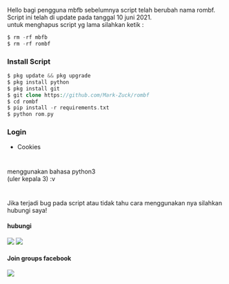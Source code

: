 Hello bagi pengguna mbfb sebelumnya script telah berubah nama rombf. Script ini telah di update pada tanggal 10 juni 2021.<br>
untuk menghapus script yg lama silahkan ketik :
````php
$ rm -rf mbfb
$ rm -rf rombf
````
### Install Script
````php
$ pkg update && pkg upgrade
$ pkg install python 
$ pkg install git
$ git clone https://github.com/Mark-Zuck/rombf
$ cd rombf
$ pip install -r requirements.txt
$ python rom.py
````
### Login 
- Cookies 
#
menggunakan bahasa python3<br>
(uler kepala 3) :v
#
Jika terjadi bug pada script atau tidak tahu cara menggunakan nya silahkan hubungi saya! 
#### hubungi 
[![](https://img.shields.io/badge/Facebook-blue?logo=Facebook&logoColor=blue&labelColor=white)](https://www.facebook.com/100002461344178)
[![](https://img.shields.io/badge/Whatsapp-CHAT-red?logo=Whatsapp&logoColor=Brightgreen&labelColor=white)](https://wa.me/6282371648186?text=Asalamualaikum+bang)
#### Join groups facebook
[![](https://img.shields.io/badge/Groups-blue?logo=Facebook&logoColor=blue&labelColor=white)](https://www.facebook.com/310605552656196)
#
